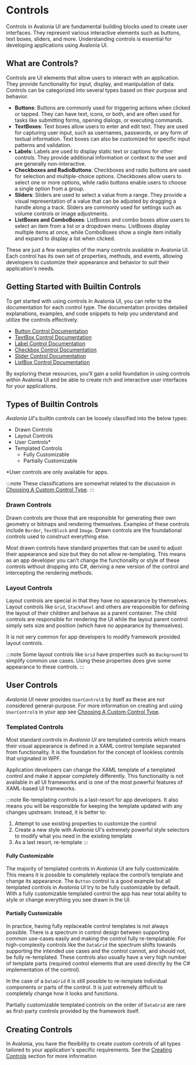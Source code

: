 # Controls

Controls in Avalonia UI are fundamental building blocks used to create user interfaces. They represent various interactive elements such as buttons, text boxes, sliders, and more. Understanding controls is essential for developing applications using Avalonia UI.

## What are Controls?

Controls are UI elements that allow users to interact with an application. They provide functionality for input, display, and manipulation of data. Controls can be categorized into several types based on their purpose and behavior.

- **Buttons**: Buttons are commonly used for triggering actions when clicked or tapped. They can have text, icons, or both, and are often used for tasks like submitting forms, opening dialogs, or executing commands.
- **TextBoxes**: Text boxes allow users to enter and edit text. They are used for capturing user input, such as usernames, passwords, or any form of textual information. Text boxes can also be customized for specific input patterns and validation.
- **Labels**: Labels are used to display static text or captions for other controls. They provide additional information or context to the user and are generally non-interactive.
- **Checkboxes and RadioButtons**: Checkboxes and radio buttons are used for selection and multiple-choice options. Checkboxes allow users to select one or more options, while radio buttons enable users to choose a single option from a group.
- **Sliders**: Sliders are used to select a value from a range. They provide a visual representation of a value that can be adjusted by dragging a handle along a track. Sliders are commonly used for settings such as volume controls or image adjustments.
- **ListBoxes and ComboBoxes**: ListBoxes and combo boxes allow users to select an item from a list or a dropdown menu. ListBoxes display multiple items at once, while ComboBoxes show a single item initially and expand to display a list when clicked.

These are just a few examples of the many controls available in Avalonia UI. Each control has its own set of properties, methods, and events, allowing developers to customize their appearance and behavior to suit their application's needs.

## Getting Started with Builtin Controls

To get started with using controls in Avalonia UI, you can refer to the documentation for each control type. The documentation provides detailed explanations, examples, and code snippets to help you understand and utilize the controls effectively.

- [Button Control Documentation](../../../reference/controls/buttons/button)
- [TextBox Control Documentation](../../../reference/controls/textbox)
- [Label Control Documentation](../../../reference/controls/label)
- [Checkbox Control Documentation](../../../reference/controls/checkbox)
- [Slider Control Documentation](../../../reference/controls/slider)
- [ListBox Control Documentation](../../../reference/controls/listbox)

By exploring these resources, you'll gain a solid foundation in using controls within Avalonia UI and be able to create rich and interactive user interfaces for your applications.

## Types of Builtin Controls

_Avalonia UI_'s builtin controls can be loosely classified into the below types:

* Drawn Controls
* Layout Controls
* User Controls*
* Templated Controls
    * Fully Customizable
    * Partially Customizable

*User controls are only available for apps.

:::note
These classifications are somewhat related to the discussion in [Choosing A Custom Control Type](creating-controls/choosing-a-custom-control-type).
:::

### Drawn Controls

Drawn controls are those that are responsible for generating their own geometry or bitmaps and rendering themselves. Examples of these controls include `Border`, `TextBlock` and `Image`. Drawn controls are the foundational controls used to construct everything else.

Most drawn controls have standard properties that can be used to adjust their appearance and size but they do not allow re-templating. This means as an app developer you can’t change the functionality or style of these controls without dropping into C#, deriving a new version of the control and intercepting the rendering methods.

### Layout Controls

Layout controls are special in that they have no appearance by themselves. Layout controls like `Grid`, `StackPanel` and others are responsible for defining the layout of their children and behave as a parent container. The child controls are responsible for rendering the UI while the layout parent control simply sets size and position (which have no appearance by themselves).

It is not very common for app developers to modify framework provided layout controls.

:::note
Some layout controls like `Grid` have properties such as `Background` to simplify common use cases. Using these properties does give some appearance to these controls.
:::

## User Controls

_Avalonia UI_ never provides `UserControl`s by itself as these are not considered general-purpose. For more information on creating and using `UserControl`s in your app see [Choosing A Custom Control Type](creating-controls/choosing-a-custom-control-type).

### Templated Controls

Most standard controls in _Avalonia UI_ are templated controls which means their visual appearance is defined in a XAML control template separated from functionality. It is the foundation for the concept of lookless controls that originated in WPF.

Application developers can change the XAML template of a templated control and make it appear completely differently. This functionality is not available in all UI frameworks and is one of the most powerful features of XAML-based UI frameworks.

:::note
Re-templating controls is a last-resort for app developers. It also means you will be responsible for keeping the template updated with any changes upstream. Instead, it is better to:

 1. Attempt to use existing properties to customize the control
 2. Create a new style with _Avalonia UI_'s extremely powerful style selectors to modify what you need in the existing template
 3. As a last resort, re-template
:::

#### Fully Customizable

The majority of templated controls in _Avalonia UI_ are fully customizable. This means it is possible to completely replace the control’s template and change its appearance. The `Button` control is a good example but all templated controls in _Avalonia UI_ try to be fully customizable by default. With a fully customizable templated control the app has near total ability to style or change everything you see drawn in the UI.

#### Partially Customizable

In practice, having fully replaceable control templates is not always possible. There is a spectrum in control design between supporting common use-cases easily and making the control fully re-templatable. For high-complexity controls like the `DataGrid` the spectrum shifts towards supporting the intended use cases and the control cannot, and should not, be fully re-templated. These controls also usually have a very high number of template parts (required control elements that are used directly by the C# implementation of the control).

In the case of a `DataGrid` it is still possible to re-template individual components or parts of the control. It is just extremely difficult to completely change how it looks and functions.

Partially customizable templated controls on the order of `DataGrid` are rare as first-party controls provided by the framework itself.

## Creating Controls

In Avalonia, you have the flexibility to create custom controls of all types tailored to your application's specific requirements. See the [Creating Controls](creating-controls) section for more information